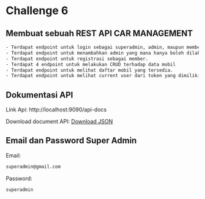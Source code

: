 # **Challenge 6**
## Membuat sebuah REST API CAR MANAGEMENT
```sh
- Terdapat endpoint untuk login sebagai superadmin, admin, maupun member
- Terdapat endpoint untuk menambahkan admin yang mana hanya boleh dilakukan oleh superadmin
- Terdapat endpoint untuk registrasi sebagai member.
- Terdapat 4 endpoint untuk melakukan CRUD terhadap data mobil
- Terdapat endpoint untuk melihat daftar mobil yang tersedia.
- Terdapat endpoint untuk melihat current user dari token yang dimiliki.
```

## Dokumentasi API
Link Api: http://localhost:9090/api-docs

Download document API:
[Download JSON](swagger.json)


## Email dan Password Super Admin
Email:
```sh
superadmin@gmail.com
```
Password:
```sh
superadmin
```

